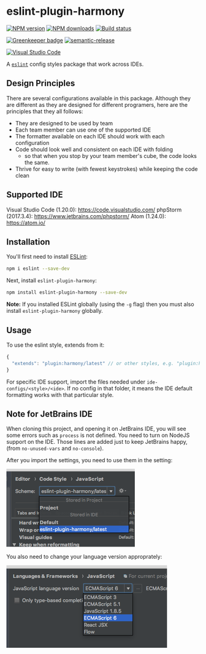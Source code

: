 # eslint-plugin-harmony

[![NPM version][npm-image]][npm-url]
[![NPM downloads][downloads-image]][downloads-url]
[![Build status][travis-image]][travis-url]

[![Greenkeeper badge][green-keeper-image]][green-keeper-url]
[![semantic-release][semantic-release-image]][semantic-release-url]

[![Visual Studio Code][vscode-image]][vscode-url]

A [`eslint`](https://eslint.org/) config styles package that work across IDEs.

## Design Principles

There are several configurations available in this package.
Although they are different as they are designed for different programers,
here are the principles that they all follows:

- They are designed to be used by team
- Each team member can use one of the supported IDE
- The formatter available on each IDE should work with each configuration
- Code should look well and consistent on each IDE with folding
  - so that when you stop by your team member's cube, the code looks the same.
- Thrive for easy to write (with fewest keystrokes) while keeping the code clean

## Supported IDE

Visual Studio Code (1.20.0): <https://code.visualstudio.com/>
phpStorm (2017.3.4): <https://www.jetbrains.com/phpstorm/>
Atom (1.24.0): <https://atom.io/>

## Installation

You'll first need to install [ESLint](http://eslint.org):

```sh
npm i eslint --save-dev
```

Next, install `eslint-plugin-harmony`:

```sh
npm install eslint-plugin-harmony --save-dev
```

**Note:** If you installed ESLint globally (using the `-g` flag) then you must also install `eslint-plugin-harmony` globally.

## Usage

To use the eslint style, extends from it:

```js
{
  "extends": "plugin:harmony/latest" // or other styles, e.g. "plugin:harmony/es5-strict"
}
```

For specific IDE support, import the files needed under `ide-configs/<style>/<ide>`.
If no config in that folder, it means the IDE default formatting works with that particular style.

## Note for JetBrains IDE

When cloning this project, and opening it on JetBrains IDE,
you will see some errors such as `process` is not defined.
You need to turn on NodeJS support on the IDE.
Those lines are added just to keep JetBrains happy,
(from `no-unused-vars` and `no-console`).

After you import the settings,
you need to use them in the setting:

![setting](2018-03-06-16-12-17.png)

You also need to change your language version approprately:

![language version](2018-03-06-16-14-48.png)

[npm-image]: https://img.shields.io/npm/v/eslint-plugin-harmony.svg?style=flat
[npm-url]: https://npmjs.org/package/eslint-plugin-harmony
[downloads-image]: https://img.shields.io/npm/dm/eslint-plugin-harmony.svg?style=flat
[downloads-url]: https://npmjs.org/package/eslint-plugin-harmony
[travis-image]: https://img.shields.io/travis/unional/eslint-plugin-harmony/master.svg?style=flat
[travis-url]: https://travis-ci.org/unional/eslint-plugin-harmony?branch=master
[green-keeper-image]:
https://badges.greenkeeper.io/unional/eslint-plugin-harmony.svg
[green-keeper-url]:https://greenkeeper.io/
[semantic-release-image]:https://img.shields.io/badge/%20%20%F0%9F%93%A6%F0%9F%9A%80-semantic--release-e10079.svg
[semantic-release-url]:https://github.com/semantic-release/semantic-release
[vscode-image]:https://img.shields.io/badge/vscode-ready-green.svg
[vscode-url]:https://code.visualstudio.com/
